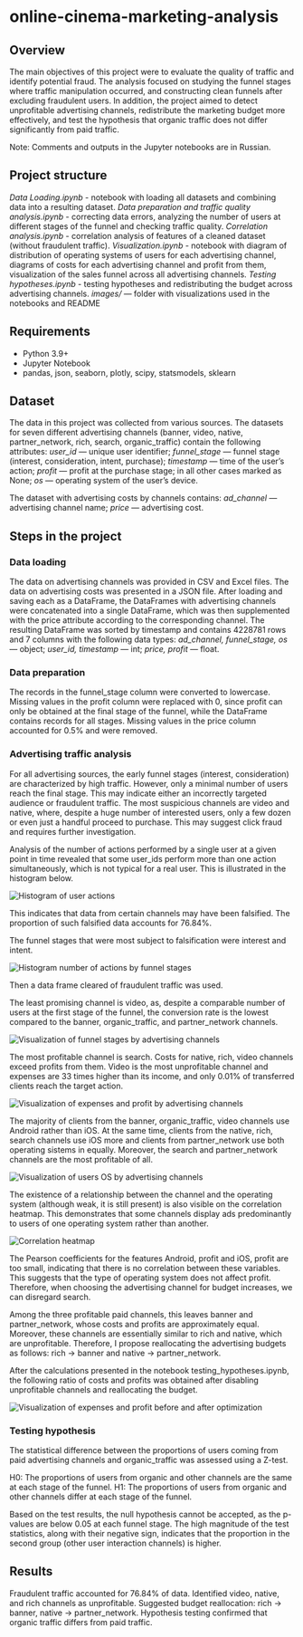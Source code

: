 # online-cinema-marketing-analysis

## Overview

The main objectives of this project were to evaluate the quality of traffic and identify potential fraud. The analysis focused on studying the funnel stages where traffic manipulation occurred, and constructing clean funnels after excluding fraudulent users. In addition, the project aimed to detect unprofitable advertising channels, redistribute the marketing budget more effectively, and test the hypothesis that organic traffic does not differ significantly from paid traffic.

Note: Comments and outputs in the Jupyter notebooks are in Russian.

## Project structure

*Data Loading.ipynb* - notebook with loading all datasets and combining data into a resulting dataset.
*Data preparation and traffic quality analysis.ipynb* - сorrecting data errors, analyzing the number of users at different stages of the funnel and checking traffic quality.
*Сorrelation analysis.ipynb* - сorrelation analysis of features of a cleaned dataset (without fraudulent traffic).
*Visualization.ipynb* - notebook with diagram of distribution of operating systems of users for each advertising channel, diagrams of costs for each advertising channel and profit from them, visualization of the sales funnel across all advertising channels.
*Testing hypotheses.ipynb* - testing hypotheses and redistributing the budget across advertising channels.
*images/* — folder with visualizations used in the notebooks and README 


## Requirements 

- Python 3.9+  
- Jupyter Notebook  
- pandas, json, seaborn, plotly, scipy, statsmodels, sklearn


## Dataset

The data in this project was collected from various sources.
The datasets for seven different advertising channels (banner, video, native, partner_network, rich, search, organic_traffic) contain the following attributes:
*user_id* — unique user identifier;
*funnel_stage* — funnel stage (interest, consideration, intent, purchase);
*timestamp* — time of the user’s action;
*profit* — profit at the purchase stage; in all other cases marked as None;
*os* — operating system of the user’s device.

The dataset with advertising costs by channels contains:
*ad_channel* — advertising channel name;
*price* — advertising cost.


## Steps in the project

### Data loading 

The data on advertising channels was provided in CSV and Excel files.
The data on advertising costs was presented in a JSON file.
After loading and saving each as a DataFrame, the DataFrames with advertising channels were concatenated into a single DataFrame, which was then supplemented with the price attribute according to the corresponding channel.
The resulting DataFrame was sorted by timestamp and contains 4228781 rows and 7 columns with the following data types:
*ad_channel, funnel_stage, os* — object;
*user_id, timestamp* — int;
*price, profit* — float.

### Data preparation

The records in the funnel_stage column were converted to lowercase.
Missing values in the profit column were replaced with 0, since profit can only be obtained at the final stage of the funnel, while the DataFrame contains records for all stages.
Missing values in the price column accounted for 0.5% and were removed.

### Advertising traffic analysis

For all advertising sources, the early funnel stages (interest, consideration) are characterized by high traffic. However, only a minimal number of users reach the final stage. This may indicate either an incorrectly targeted audience or fraudulent traffic.
The most suspicious channels are video and native, where, despite a huge number of interested users, only a few dozen or even just a handful proceed to purchase. This may suggest click fraud and requires further investigation.

Analysis of the number of actions performed by a single user at a given point in time revealed that some user_ids perform more than one action simultaneously, which is not typical for a real user. This is illustrated in the histogram below.

![Histogram of user actions](images/number_of_users_actions_hist.png)

This indicates that data from certain channels may have been falsified.
The proportion of such falsified data accounts for 76.84%.

The funnel stages that were most subject to falsification were interest and intent.

![Histogram number of actions by funnel stages](images/number_of_actions_by_funnel_stages.png)

Then a data frame cleared of fraudulent traffic was used.

The least promising channel is video, as, despite a comparable number of users at the first stage of the funnel, the conversion rate is the lowest compared to the banner, organic_traffic, and partner_network channels.

![Visualization of funnel stages by advertising channels](images/funnel_stages_by_advertising_channels.png)

The most profitable channel is search. Costs for native, rich, video channels exceed profits from them. Video is the most unprofitable channel and expenses are 33 times higher than its income, and only 0.01% of transferred clients reach the target action.

![Visualization of expenses and profit by advertising channels](images/expenses_profit_by_channels.png)

The majority of clients from the banner, organic_traffic, video channels use Android rather than iOS. At the same time, clients from the native, rich, search channels use iOS more and clients from  partner_network use both operating sistems in equally. Moreover, the search and partner_network channels are the most profitable of all.

![Visualization of users OS by advertising channels](images/users_OS_by_channels.png)

The existence of a relationship between the channel and the operating system (although weak, it is still present) is also visible on the correlation heatmap. This demonstrates that some channels display ads predominantly to users of one operating system rather than another.

![Correlation heatmap](images/correlation_heatmap.png)

The Pearson coefficients for the features Android, profit and iOS, profit are too small, indicating that there is no correlation between these variables. This suggests that the type of operating system does not affect profit. Therefore, when choosing the advertising channel for budget increases, we can disregard search.

Among the three profitable paid channels, this leaves banner and partner_network, whose costs and profits are approximately equal. Moreover, these channels are essentially similar to rich and native, which are unprofitable. Therefore, I propose reallocating the advertising budgets as follows: rich → banner and native → partner_network.

After the calculations presented in the notebook testing_hypotheses.ipynb, the following ratio of costs and profits was obtained after disabling unprofitable channels and reallocating the budget.

![Visualization of expenses and profit before and after optimization](images/expenses_profit_before_after.png)

### Testing hypothesis 

The statistical difference between the proportions of users coming from paid advertising channels and organic_traffic was assessed using a Z-test.

H0: The proportions of users from organic and other channels are the same at each stage of the funnel.
H1: The proportions of users from organic and other channels differ at each stage of the funnel.

Based on the test results, the null hypothesis cannot be accepted, as the p-values are below 0.05 at each funnel stage. The high magnitude of the test statistics, along with their negative sign, indicates that the proportion in the second group (other user interaction channels) is higher.

## Results

Fraudulent traffic accounted for 76.84% of data.
Identified video, native, and rich channels as unprofitable.
Suggested budget reallocation: rich → banner, native → partner_network.
Hypothesis testing confirmed that organic traffic differs from paid traffic.



